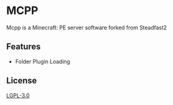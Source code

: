 # MCPP

Mcpp is a Minecraft: PE server software forked from Steadfast2

## Features
- Folder Plugin Loading

## License
[LGPL-3.0](https://choosealicense.com/licenses/lgpl-3.0/)
